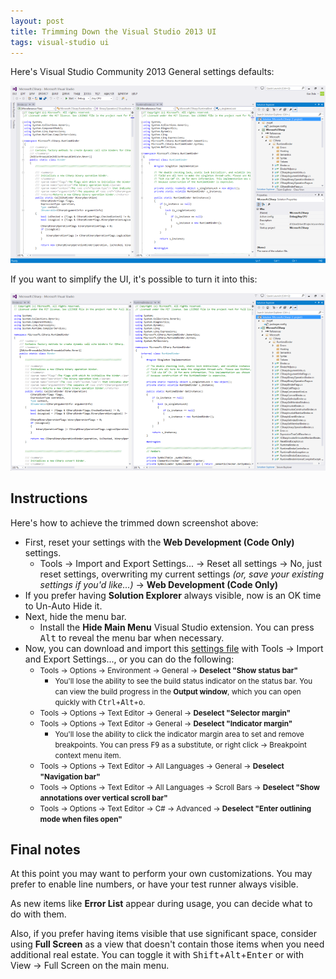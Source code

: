 ```yaml
---
layout: post
title: Trimming Down the Visual Studio 2013 UI
tags: visual-studio ui
---
```


Here's Visual Studio Community 2013 General settings defaults:

[![](/assets/content/2015-04-21-trimming-down-the-visual-studio-2013-ui/VS2013-Community-General-700x394px.png)](/assets/content/2015-04-21-trimming-down-the-visual-studio-2013-ui/VS2013-Community-General.png)

If you want to simplify the UI, it's possible to turn it into this:

[![](/assets/content/2015-04-21-trimming-down-the-visual-studio-2013-ui/VS2013-Community-Web_Developer_(Code_Only)-Modified-700x394px.png)](/assets/content/2015-04-21-trimming-down-the-visual-studio-2013-ui/VS2013-Community-Web_Developer_(Code_Only)-Modified.png)

## Instructions

Here's how to achieve the trimmed down screenshot above:

- First, reset your settings with the **Web Development (Code Only)** settings.
    - Tools -> Import and Export Settings... -> Reset all settings -> No, just reset settings, overwriting my current settings *(or, save your existing settings if you'd like...)* -> **Web Development (Code Only)**
- If you prefer having **Solution Explorer** always visible, now is an OK time to Un-Auto Hide it.
- Next, hide the menu bar.
    - Install the **Hide Main Menu** Visual Studio extension. You can press <kbd>Alt</kbd> to reveal the menu bar when necessary.
- Now, you can download and import this [settings file](/assets/content/2015-04-21-trimming-down-the-visual-studio-2013-ui/Text-Editor-settings.vssettings) with Tools -> Import and Export Settings..., or you can do the following:
    - <small>Tools -> Options -> Environment -> General -> **Deselect "Show status bar"**</small>
	    - <small>You'll lose the ability to see the build status indicator on the status bar. You can view the build progress in the **Output window**, which you can open quickly with <kbd>Ctrl</kbd>+<kbd>Alt</kbd>+<kbd>o</kbd>.</small>
    - <small>Tools -> Options -> Text Editor -> General -> **Deselect "Selector margin"**</small>
    - <small>Tools -> Options -> Text Editor -> General -> **Deselect "Indicator margin"**</small>
        - <small>You'll lose the ability to click the indicator margin area to set and remove breakpoints. You can press <kbd>F9</kbd> as a substitute, or right click -> Breakpoint context menu item.</small>
    - <small>Tools -> Options -> Text Editor -> All Languages -> General -> **Deselect "Navigation bar"**</small>
    - <small>Tools -> Options -> Text Editor -> All Languages -> Scroll Bars -> **Deselect "Show annotations over vertical scroll bar"**</small>
    - <small>Tools -> Options -> Text Editor -> C# -> Advanced -> **Deselect "Enter outlining mode when files open"**</small>

## Final notes

At this point you may want to perform your own customizations. You may prefer to enable line numbers, or have your test runner always visible.

As new items like **Error List** appear during usage, you can decide what to do with them.

Also, if you prefer having items visible that use significant space, consider using **Full Screen** as a view that doesn't contain those items when you need additional real estate. You can toggle it with <kbd>Shift</kbd>+<kbd>Alt</kbd>+<kbd>Enter</kbd> or with View -> Full Screen on the main menu.
